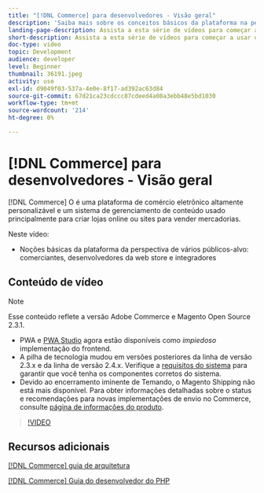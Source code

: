 ```yaml
---
title: "[!DNL Commerce] para desenvolvedores - Visão geral"
description: 'Saiba mais sobre os conceitos básicos da plataforma na perspectiva de vários públicos-alvo: comerciantes, desenvolvedores de web store e integradores.'
landing-page-description: Assista a esta série de vídeos para começar a usar o projeto de desenvolvimento de back-end do Commerce.
short-description: Assista a esta série de vídeos para começar a usar o projeto de desenvolvimento de back-end do Commerce.
doc-type: video
topic: Development
audience: developer
level: Beginner
thumbnail: 36191.jpeg
activity: use
exl-id: d9049f03-537a-4e0e-8f17-ad392ac63d84
source-git-commit: 67d21ca23cdccc87cdeed4a08a3ebb48e5bd1030
workflow-type: tm+mt
source-wordcount: '214'
ht-degree: 0%

---
```


# [!DNL Commerce] para desenvolvedores - Visão geral

[!DNL Commerce] O é uma plataforma de comércio eletrônico altamente personalizável e um sistema de gerenciamento de conteúdo usado principalmente para criar lojas online ou sites para vender mercadorias.

Neste vídeo:

- Noções básicas da plataforma da perspectiva de vários públicos-alvo: comerciantes, desenvolvedores da web store e integradores

## Conteúdo de vídeo

>[!NOTE]
>
>Esse conteúdo reflete a versão Adobe Commerce e Magento Open Source 2.3.1.
>
>- PWA e [PWA Studio](https://developer.adobe.com/commerce/pwa-studio/) agora estão disponíveis como _impiedoso_ implementação do frontend.
>- A pilha de tecnologia mudou em versões posteriores da linha de versão 2.3.x e da linha de versão 2.4.x. Verifique a [requisitos do sistema](https://experienceleague.adobe.com/docs/commerce-operations/installation-guide/system-requirements.html) para garantir que você tenha os componentes corretos do sistema.
>- Devido ao encerramento iminente de Temando, o Magento Shipping não está mais disponível. Para obter informações detalhadas sobre o status e recomendações para novas implementações de envio no Commerce, consulte [página de informações do produto](https://business.adobe.com/products/magento/shipping.html).



>[!VIDEO](https://video.tv.adobe.com/v/36191?quality=12&learn=on)

## Recursos adicionais

[[!DNL Commerce] guia de arquitetura](https://developer.adobe.com/commerce/php/architecture/)

[[!DNL Commerce] Guia do desenvolvedor do PHP](https://developer.adobe.com/commerce/php/development/)
